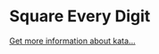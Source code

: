Square Every Digit
=
[Get more information about kata...](https://www.codewars.com//kata//kata/546e2562b03326a88e000020)